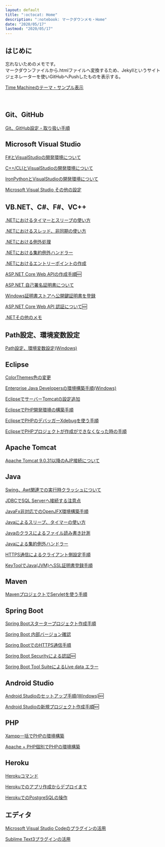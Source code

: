 ```yaml
---
layout: default
title: ":octocat: Home"
description: ":notebook: マークダウンメモ・Home"
date: "2020/05/17"
lastmod: "2020/05/17"
---
```


## はじめに  
忘れないためのメモです。  
マークダウンファイルから.htmlファイルへ変換するため、Jekyllというサイトジェネレーターを使いGitHubへPushしたものを表示する。  

[Time Machineのテーマ・サンプル表示](index2.md) 

<br />

## Git、GitHub
[Git、GitHub設定・取り扱い手順](Contents/GitGitHub/GitGitHub.md)  

## Microsoft Visual Studio  
[F#とVisualStudioの開発環境について](Contents/VisualStudio/VsFsharpInstall.md)  

[C++/CLIとVisualStudioの開発環境について](Contents/VisualStudio/VsCppCliInstall.md)  

[IronPythonとVisualStudioの開発環境について](Contents/VisualStudio/VsPythonInstall.md)  

[Microsoft Visual Studio その他の設定](Contents/VisualStudio/VsOther.md)  

## VB.NET、C#、F#、VC++

[.NETにおけるタイマーとスリープの使い方](Contents/DotNet/TimerSleep.md)  

[.NETにおけるスレッド、非同期の使い方](Contents/DotNet/ThreadAsync.md)  

[.NETにおける例外処理](Contents/DotNet/Reigai.md)  

[.NETにおける集約例外ハンドラー](Contents/DotNet/AggregationException.md)  

[.NETにおけるエントリーポイントの作成](Contents/DotNet/EntryPoint.md)  

[ASP.NET Core Web APIの作成手順](Contents/DotNet/AspNetCoreApi.md):new:  

[ASP.NET 自己署名証明書について](Contents/DotNet/AspNetSsl.md)  

[Windows証明書ストアへ公開鍵証明書を登録](Contents/DotNet/CertStore.md)  

[ASP.NET Core Web API 認証について](Contents/DotNet/AspNetCoreAuth.md):new:  

[.NETその他のメモ](Contents/DotNet/Sonota.md)  

## Path設定、環境変数設定
[Path設定、環境変数設定(Windows)](Contents/PathSetting/PathSettingWin.md)  

## Eclipse
[ColorThemes色の変更](Contents/Eclipse/ColorThemes/ColorThemes.md)  
  
[Enterprise Java Developersの環境構築手順(Windows)](Contents/Eclipse/Install/InstallOrigin.md)  

[EclipseでサーバーTomcatの設定追加](Contents/Eclipse/SvrTomcat/SvrTomcat.md)  

[EclipseでPHP開発環境の構築手順](Contents/Eclipse/Php/EclipsePhp.md)  

[EclipseでPHPのデバッガーXdebugを使う手順](Contents/Eclipse/Xdebug/Xdebug.md)  

[EclipseでPHPプロジェクトが作成ができなくなった時の手順](Contents/Eclipse/Php/EclipsePhpError.md)  

## Apache Tomcat  
[Apache Tomcat 9.0.31以降のAJP接続について](Contents/Tomcat/Tomcat9031over.md)  

## Java  
[Swing、Awt関連での実行時クラッシュについて](Contents/Java/AwtCrash.md)  

[JDBCでSQL Serverへ接続する注意点](Contents/Java/JdbcSqlSvr/JdbcSqlSvr.md)  
  
[JavaFx非対応でのOpenJFX環境構築手順](Contents/Java/JavaFxLeaning/LeaningCreate.md)  

[Javaによるスリープ、タイマーの使い方](Contents/Java/JavaSleepTimer.md)  

[Javaのクラスによるファイル読み書き計測](Contents/Java/JavaFileRead.md)  

[Javaによる集約例外ハンドラー](Contents/Java/AggregationException.md)  

[HTTPS通信によるクライアント側設定手順](Contents/Java/SslHttpsClient.md)  

[KeyToolでJava(JVM)へSSL証明書登録手順](Contents/Java/keytool.md)  

## Maven
[MavenプロジェクトでServletを使う手順](Contents/Maven/MavenWeb/MavenWebLeaning.md)  

## Spring Boot
[Spring Bootスタータープロジェクト作成手順](Contents/SpringBoot/Leaning/LeaningCreate.md)  

[Spring Boot 内部バージョン確認](Contents/SpringBoot/Leaning/VersionCheck.md)  

[Spring BootでのHTTPS通信手順](Contents/SpringBoot/SpringBootHttps.md)  

[Spring Boot Securityによる認証](Contents/SpringBoot/SpringBootAuth.md):new:  

[Spring Boot Tool SuiteによるLive data エラー](Contents/SpringBoot/LiveData.md)  

## Android Studio
[Android Studioのセットアップ手順(Windows)](Contents/AndroidStudio/InstWin.md):new:  

[Android Studioの新規プロジェクト作成手順](Contents/AndroidStudio/NewProject.md):new:  

## PHP
[Xampp一括でPHPの環境構築](Contents/Php/Xampp/XamppPhpSet.md)  

[Apache + PHP個別でPHPの環境構築](Contents/Php/Windows/PhpWinSet.md)  

## Heroku
[Herokuコマンド](Contents/Heroku/HerokuCmd.md)  

[Herokuでのアプリ作成からデプロイまで](Contents/Heroku/HerokuAppCreate.md)  

[HerokuでのPostgreSQLの操作](Contents/Heroku/HerokuPostgres.md)  

## エディタ  
[Microsoft Visual Studio Codeのプラグインの活用](Contents/VisualStudio/VsCodePlugin.md)  

[Sublime Text3プラグインの活用](Contents/SublimeText3/PackageControl.md)  